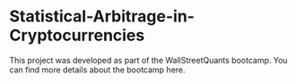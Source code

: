 # Statistical-Arbitrage-in-Cryptocurrencies
This project was developed as part of the WallStreetQuants bootcamp. You can find more details about the bootcamp here.
